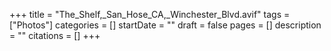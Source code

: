 +++
title = "The_Shelf,_San_Hose_CA,_Winchester_Blvd.avif"
tags = ["Photos"]
categories = []
startDate = ""
draft = false
pages = []
description = ""
citations = []
+++
